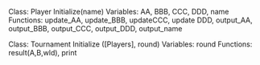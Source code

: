 Class: Player
Initialize(name)
Variables: AA, BBB, CCC, DDD, name
Functions: update_AA, update_BBB, updateCCC, update DDD, output_AA, output_BBB, output_CCC, output_DDD, output_name

Class: Tournament
Initialize ([Players], round)
Variables: round
Functions: result(A,B,wld), print